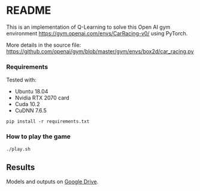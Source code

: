 # README

This is an implementation of Q-Learning to solve this Open AI
gym environment https://gym.openai.com/envs/CarRacing-v0/ using PyTorch.

More details in the source file:
https://github.com/openai/gym/blob/master/gym/envs/box2d/car_racing.py

### Requirements

Tested with:
- Ubuntu 18.04
- Nvidia RTX 2070 card
- Cuda 10.2
- CuDNN 7.6.5

```
pip install -r requirements.txt
```

### How to play the game

```
./play.sh
```

## Results

Models and outputs on [Google Drive](https://drive.google.com/drive/folders/1zAPVtHHQdLWlo41upGfnlQPIbosR-Q6Y?usp=sharing).

